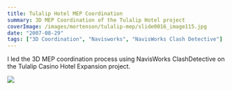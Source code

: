 ```yaml
---
title: Tulalip Hotel MEP Coordination
summary: 3D MEP Coordination of the Tulalip Hotel project
coverImage: /images/mortenson/tulalip-mep/slide0016_image115.jpg
date: "2007-08-29"
tags: ["3D Coordination", "Navisworks", "NavisWorks Clash Detective"]
---
```


I led the 3D MEP coordination process using NavisWorks ClashDetective on the Tulalip Casino Hotel Expansion project.

![](/images/mortenson/tulalip-mep/slide0016_image117.jpg)
